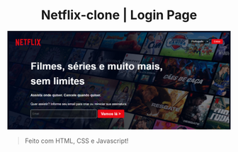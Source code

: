 <h1 align="center"> Netflix-clone | Login Page </h1>

![Site screenshot](src/media/site-screenshot.png)

> Feito com HTML, CSS e Javascript!
